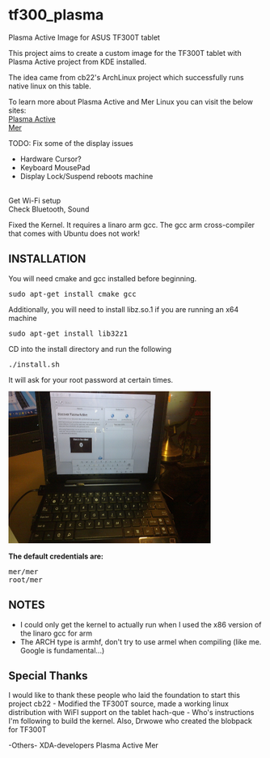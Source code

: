 tf300_plasma
============

Plasma Active Image for ASUS TF300T tablet

This project aims to create a custom image for the TF300T tablet with Plasma Active project from KDE installed.

The idea came from cb22's ArchLinux project which successfully runs native linux on this table.

To learn more about Plasma Active and Mer Linux you can visit the below sites:<br />
<a href="http://plasma-active.org">Plasma Active</a><br/>
<a href="http://merproject.org">Mer</a><br/>


TODO:
Fix some of the display issues<br/>
<ul><li>Hardware Cursor?</li><li>Keyboard MousePad</li>
<li>Display Lock/Suspend reboots machine</li>
</ul><br/>
Get Wi-Fi setup<br />
Check Bluetooth, Sound<br />
<p>
Fixed the Kernel. It requires a linaro arm gcc. The gcc arm cross-compiler that comes with Ubuntu does not work!

<h2> INSTALLATION </h2>
<p>
You will need cmake and gcc installed before beginning.
<P>
<pre>sudo apt-get install cmake gcc </pre>
<p>
Additionally, you will need to install libz.so.1 if you are running an x64 machine
<p>
<pre>sudo apt-get install lib32z1</pre>

CD into the install directory and run the following<br/>

<pre>./install.sh</pre>

It will ask for your root password at certain times.
<p>
<img width="400" height="300" src="screenshot/03212013.jpg">
<p>
<strong> The default credentials are: </strong>
<pre>
mer/mer
root/mer
</pre>

<h2> NOTES </h2>
<ul>
<li>I could only get the kernel to actually run when I used the x86 version of the linaro                    gcc for arm</li>
<li>The ARCH type is armhf, don't try to use armel when compiling (like me. Google is fundamental...)</li>
</ul>
<h2> Special Thanks </h2>
<p>
I would like to thank these people who laid the foundation to start this project
cb22 - Modified the TF300T source, made a working linux distribution with WiFI support on the tablet
hach-que - Who's instructions I'm following to build the kernel. Also, Drwowe who created the blobpack for TF300T

-Others-
XDA-developers
Plasma Active
Mer
